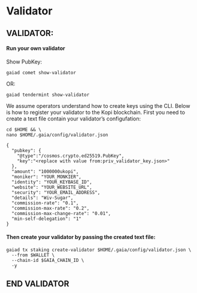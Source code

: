 # Validator

## VALIDATOR:

#### Run your own validator

Show PubKey:

```
gaiad comet show-validator
```

OR:

```
gaiad tendermint show-validator
```

We assume operators understand how to create keys using the CLI. Below is how to register your validator to the Kopi blockchain. First you need to create a text file contain your validator’s configufation:

```
cd $HOME && \
nano $HOME/.gaia/config/validator.json
```

```
{
  "pubkey": {
    "@type":"/cosmos.crypto.ed25519.PubKey",
    "key":"<replace with value from:priv_validator_key.json>"
  },
  "amount": "1000000ukopi",
  "moniker": "YOUR_MONKIER",
  "identity": "YOUR_KEYBASE_ID",
  "website": "YOUR_WEBSITE_URL",
  "security": "YOUR_EMAIL_ADDRESS",
  "details": "Wiv-Sugar",
  "commission-rate": "0.1",
  "commission-max-rate": "0.2",
  "commission-max-change-rate": "0.01",
  "min-self-delegation": "1"
}
```

#### Then create your validator by passing the created text file:

```
gaiad tx staking create-validator $HOME/.gaia/config/validator.json \
  --from $WALLET \
  --chain-id $GAIA_CHAIN_ID \
  -y
```

## END VALIDATOR
